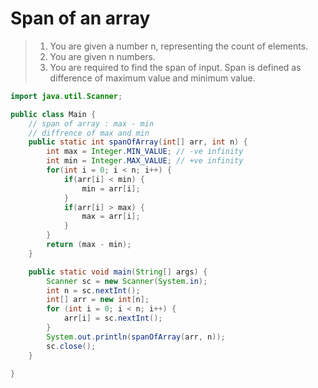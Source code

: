 # Span of an array

> 1. You are given a number n, representing the count of elements.
> 2. You are given n numbers.
> 3. You are required to find the span of input. Span is defined as difference of maximum value and minimum value.

```java
import java.util.Scanner;

public class Main {
    // span of array : max - min
    // diffrence of max and min
    public static int spanOfArray(int[] arr, int n) {
        int max = Integer.MIN_VALUE; // -ve infinity
        int min = Integer.MAX_VALUE; // +ve infinity
        for(int i = 0; i < n; i++) {
            if(arr[i] < min) {
                min = arr[i];
            }
            if(arr[i] > max) {
                max = arr[i];
            }
        }
        return (max - min);
    }

    public static void main(String[] args) {
        Scanner sc = new Scanner(System.in);
        int n = sc.nextInt();
        int[] arr = new int[n];
        for (int i = 0; i < n; i++) {
            arr[i] = sc.nextInt();
        }
        System.out.println(spanOfArray(arr, n));
        sc.close();
    }

}
```
